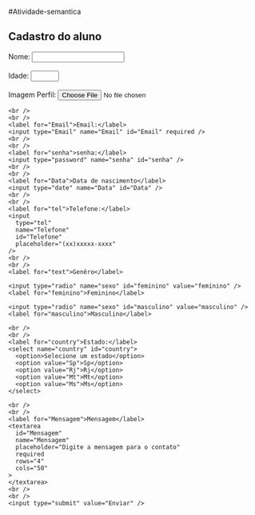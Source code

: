 #Atividade-semantica
<!DOCTYPE html>
<html lang="en">
  <head>
    <meta charset="UTF-8" />
    <meta name="viewport" content="width=device-width, initial-scale=1.0" />
    <title>Atv2</title>
  </head>
  <body>
    <h2>Cadastro do aluno</h2>
    <label for="nome">Nome:</label>
    <input type="text" name="" id="nome" required />
    <br />
    <br />
    <label for="idade">Idade:</label>
    <input type="number" name="idade" id="idade" min="0" max="60" />
    <br />
    <br />
    <label for="imgPerfil">Imagem Perfil:</label>
    <input type="file" name="imgPerfil" id="imgPerfil" />

    <br />
    <br />
    <label for="Email">Email:</label>
    <input type="Email" name="Email" id="Email" required />
    <br />
    <br />
    <label for="senha">senha:</label>
    <input type="password" name="senha" id="senha" />
    <br />
    <br />
    <label for="Data">Data de nascimento</label>
    <input type="date" name="Data" id="Data" />
    <br />
    <br />
    <label for="tel">Telefone:</label>
    <input
      type="tel"
      name="Telefone"
      id="Telefone"
      placeholder="(xx)xxxxx-xxxx"
    />
    <br />
    <br />
    <label for="text">Genêro</label>

    <input type="radio" name="sexo" id="feminino" value="feminino" />
    <label for="feminino">Feminino</label>

    <input type="radio" name="sexo" id="masculino" value="masculino" />
    <label for="masculino">Masculino</label>

    <br />
    <br />
    <label for="country">Estado:</label>
    <select name="country" id="country">
      <option>Selecione um estado</option>
      <option value="Sp">Sp</option>
      <option value="Rj">Rj</option>
      <option value="Mt">Mt</option>
      <option value="Ms">Ms</option>
    </select>

    <br />
    <br />
    <label for="Mensagem">Mensagem</label>
    <textarea
      id="Mensagem"
      name="Mensagem"
      placeholder="Digite a mensagem para o contato"
      required
      rows="4"
      cols="50"
    >
    </textarea>
    <br />
    <br />
    <input type="submit" value="Enviar" />
  </body>
</html>
